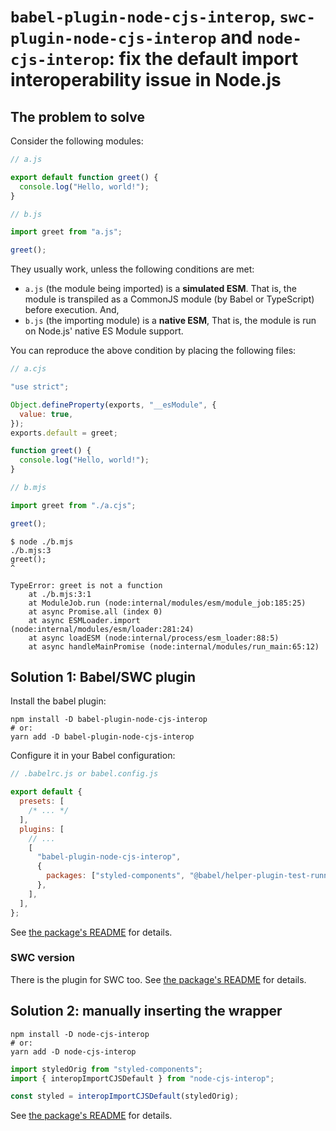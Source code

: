 # `babel-plugin-node-cjs-interop`, `swc-plugin-node-cjs-interop` and `node-cjs-interop`: fix the default import interoperability issue in Node.js

## The problem to solve

Consider the following modules:

```javascript
// a.js

export default function greet() {
  console.log("Hello, world!");
}
```

```javascript
// b.js

import greet from "a.js";

greet();
```

They usually work, unless the following conditions are met:

- `a.js` (the module being imported) is a **simulated ESM**. That is, the module is transpiled as a CommonJS module (by Babel or TypeScript) before execution. And,
- `b.js` (the importing module) is a **native ESM**, That is, the module is run on Node.js' native ES Module support.

You can reproduce the above condition by placing the following files:

```javascript
// a.cjs

"use strict";

Object.defineProperty(exports, "__esModule", {
  value: true,
});
exports.default = greet;

function greet() {
  console.log("Hello, world!");
}
```

```javascript
// b.mjs

import greet from "./a.cjs";

greet();
```

```
$ node ./b.mjs
./b.mjs:3
greet();
^

TypeError: greet is not a function
    at ./b.mjs:3:1
    at ModuleJob.run (node:internal/modules/esm/module_job:185:25)
    at async Promise.all (index 0)
    at async ESMLoader.import (node:internal/modules/esm/loader:281:24)
    at async loadESM (node:internal/process/esm_loader:88:5)
    at async handleMainPromise (node:internal/modules/run_main:65:12)
```

## Solution 1: Babel/SWC plugin

Install the babel plugin:

```
npm install -D babel-plugin-node-cjs-interop
# or:
yarn add -D babel-plugin-node-cjs-interop
```

Configure it in your Babel configuration:

```javascript
// .babelrc.js or babel.config.js

export default {
  presets: [
    /* ... */
  ],
  plugins: [
    // ...
    [
      "babel-plugin-node-cjs-interop",
      {
        packages: ["styled-components", "@babel/helper-plugin-test-runner"],
      },
    ],
  ],
};
```

See [the package's README](./packages/babel-plugin-node-cjs-interop/README.md) for details.

### SWC version

There is the plugin for SWC too. See [the package's README](./packages/swc-plugin-node-cjs-interop/README.md) for details.

## Solution 2: manually inserting the wrapper

```
npm install -D node-cjs-interop
# or:
yarn add -D node-cjs-interop
```

```javascript
import styledOrig from "styled-components";
import { interopImportCJSDefault } from "node-cjs-interop";

const styled = interopImportCJSDefault(styledOrig);
```

See [the package's README](./packages/node-cjs-interop/README.md) for details.

